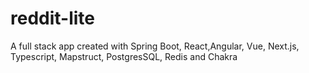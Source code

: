 # reddit-lite

A full stack app created with Spring Boot, React,Angular, Vue, Next.js, Typescript, Mapstruct, PostgresSQL, Redis and Chakra
